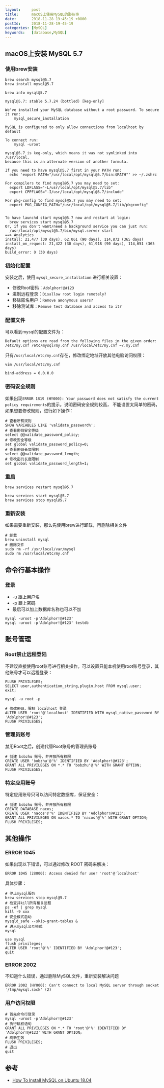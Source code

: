 ```yaml
---
layout:     post
title:      macOS上使用MySQL的那些事
date:       2018-11-28 19:45:19 +0800
postId:     2018-11-28-19-45-19
categories: [MySQL]
keywords:   [database,MySQL]
---
```



## macOS上安装 MySQL 5.7

### 使用brew安装

```shell
brew search mysql@5.7
brew install mysql@5.7

brew info mysql@5.7
```
```log
mysql@5.7: stable 5.7.24 (bottled) [keg-only]

We've installed your MySQL database without a root password. To secure it run:
    mysql_secure_installation

MySQL is configured to only allow connections from localhost by default

To connect run:
    mysql -uroot

mysql@5.7 is keg-only, which means it was not symlinked into /usr/local,
because this is an alternate version of another formula.

If you need to have mysql@5.7 first in your PATH run:
  echo 'export PATH="/usr/local/opt/mysql@5.7/bin:$PATH"' >> ~/.zshrc

For compilers to find mysql@5.7 you may need to set:
  export LDFLAGS="-L/usr/local/opt/mysql@5.7/lib"
  export CPPFLAGS="-I/usr/local/opt/mysql@5.7/include"

For pkg-config to find mysql@5.7 you may need to set:
  export PKG_CONFIG_PATH="/usr/local/opt/mysql@5.7/lib/pkgconfig"


To have launchd start mysql@5.7 now and restart at login:
  brew services start mysql@5.7
Or, if you don't want/need a background service you can just run:
  /usr/local/opt/mysql@5.7/bin/mysql.server start
==> Analytics
install: 21,477 (30 days), 62,061 (90 days), 114,872 (365 days)
install_on_request: 21,422 (30 days), 61,918 (90 days), 114,651 (365 days)
build_error: 0 (30 days)
```

### 初始化配置
安装之后，使用 `mysql_secure_installation` 进行相关设置：
* 修改Root密码：`Adolphor!@#123`
* 进制远程登录：`Disallow root login remotely?`
* 移除匿名用户：`Remove anonymous users?`
* 移除测试库：`Remove test database and access to it?`

### 配置文件
可以看到mysql的配置文件为：
```log
Default options are read from the following files in the given order:
/etc/my.cnf /etc/mysql/my.cnf /usr/local/etc/my.cnf ~/.my.cnf
```

只有`/usr/local/etc/my.cnf`存在，修改绑定地址开放其他电脑访问权限：
```shell
vim /usr/local/etc/my.cnf
```
```log
bind-address = 0.0.0.0
```
### 密码安全规则

如果出现`ERROR 1819 (HY000): Your password does not satisfy the current policy requirements`的提示，说明密码安全规则较高，
不能设置太简单的密码，如果想要修改规则，进行如下操作：
```shell
# 查看所有规则
SHOW VARIABLES LIKE 'validate_password%';
# 查看密码安全等级
select @@validate_password_policy;
# 修改安全等级
set global validate_password_policy=0;
# 查看密码长度限制
select @@validate_password_length;
# 修改密码长度限制
set global validate_password_length=1;
```

### 重启

```shell
brew services restart mysql@5.7

brew services start mysql@5.7
brew services stop mysql@5.7
```

### 重新安装
如果需要重新安装，那么先使用brew进行卸载，再删除相关文件

```shell
# 卸载
brew uninstall mysql
# 删除文件
sudo rm -rf /usr/local/var/mysql
sudo rm /usr/local/etc/my.cnf
```

## 命令行基本操作

### 登录

* -u 跟上用户名
* -p 跟上密码
* 最后可以加上数据库名称也可以不加

```shell
mysql -uroot -p'Adolphor!@#123'
mysql -uroot -p'Adolphor!@#123' testdb
```

## 账号管理

### Root禁止远程登陆

不建议直接使用root账号进行相关操作，可以设置只能本机使用root账号登录，其他账号才可以远程登录：

```shell
FLUSH PRIVILEGES;
SELECT user,authentication_string,plugin,host FROM mysql.user;
exit;

mysql -u root -p

# 修改密码，限制 localhost 登录
ALTER USER 'root'@'localhost' IDENTIFIED WITH mysql_native_password BY 'Adolphor!@#123';
FLUSH PRIVILEGES;
```

### 管理员账号
禁用Root之后，创建代替Root账号的管理员账号
```shell
# 创建 bobzhu 账号，并开放所有权限
CREATE USER 'bobzhu'@'%' IDENTIFIED BY 'Adolphor!@#123';
GRANT ALL PRIVILEGES ON *.* TO 'bobzhu'@'%' WITH GRANT OPTION;
FLUSH PRIVILEGES;
```

### 特定应用账号
特定应用账号只可以访问特定数据库，保证安全：
```shell
# 创建 bobzhu 账号，并开放所有权限
CREATE DATABASE nacos;
CREATE USER 'nacos'@'%' IDENTIFIED BY 'Adolphor!@#123';
GRANT ALL PRIVILEGES ON nacos.* TO 'nacos'@'%' WITH GRANT OPTION;
FLUSH PRIVILEGES;
```

## 其他操作

### ERROR 1045 

如果出现以下错误，可以通过修改 ROOT 密码来解决：
```log
ERROR 1045 (28000): Access denied for user 'root'@'localhost'
```

具体步骤：

```shell
# 停止mysql服务
brew services stop mysql@5.7
# 检查并kill所有相关进程
ps -ef | grep mysql
kill -9 xxx
# 安全模式启动
mysqld_safe --skip-grant-tables &
# 进入mysql交互模式
mysql

use mysql
flush privileges;
ALTER USER 'root'@'%' IDENTIFIED BY 'Adolphor!@#123';
quit
```

### ERROR 2002
不知道什么错误，通过删除MySQL文件，重新安装解决问题

```log
ERROR 2002 (HY000): Can't connect to local MySQL server through socket '/tmp/mysql.sock' (2)
```

### 用户访问权限

```shell
# 首先命令行登录
mysql -uroot -p'Adolphor!@#123'
# 执行赋权语句
GRANT ALL PRIVILEGES ON *.* TO 'root'@'%' IDENTIFIED BY 'Adolphor!@#123' WITH GRANT OPTION;
# 刷新生效
FLUSH PRIVILEGES;
# 退出
quit
```

## 参考
* [How To Install MySQL on Ubuntu 18.04](https://www.digitalocean.com/community/tutorials/how-to-install-mysql-on-ubuntu-18-04)






